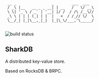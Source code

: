 ```
 __ _                _        ___  ___ 
 / _\ |__   __ _ _ __| | __   /   \/ __\
 \ \| '_ \ / _` | '__| |/ /  / /\ /__\//
 _\ \ | | | (_| | |  |   <  / /_// \/  \
 \__/_| |_|\__,_|_|  |_|\_\/___,'\_____/
                                        
```

![build status][build-status]

## SharkDB
A distributed key-value store.

Based on RocksDB & BRPC.

[build-status]: https://www.travis-ci.org/bbiao/sharkdb.svg?branch=master
